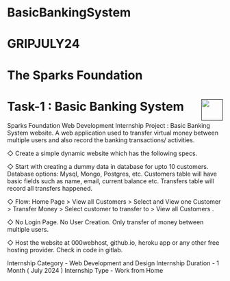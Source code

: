 # BasicBankingSystem
# GRIPJULY24
# The Sparks Foundation
# Task-1 : Basic Banking System     <a href=""><img src="https://cdn2.iconfinder.com/data/icons/social-18/512/YouTube-2-256.png" width="50" height="50" align="right"></a> 

Sparks Foundation Web Development Internship Project : Basic Banking System website. 
A web application used to transfer virtual money between multiple users and also record the banking transactions/ activities.

                                
◇ Create a simple dynamic website which has the following specs.

◇ Start with creating a dummy data in database for upto 10
customers. Database options: Mysql, Mongo, Postgres, etc.
Customers table will have basic fields such as name, email,
current balance etc. Transfers table will record all transfers
happened.

◇ Flow: Home Page > View all Customers > Select and View one
Customer > Transfer Money > Select customer to transfer to >
View all Customers .

◇ No Login Page. No User Creation. Only transfer of money
between multiple users.

◇ Host the website at 000webhost, github.io, heroku app or any
other free hosting provider. Check in code in gitlab.


Internship Category - Web Development and Design
Internship Duration - 1 Month ( July 2024 )
Internship Type - Work from Home